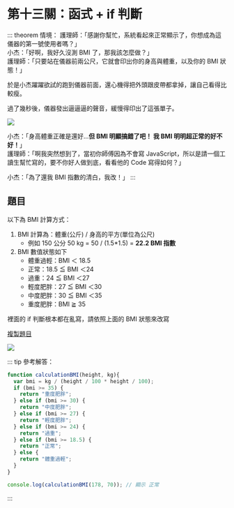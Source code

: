 # 第十三關：函式 + if 判斷

::: theorem 情境：
護理師：「感謝你幫忙，系統看起來正常顯示了，你想成為這儀器的第一號使用者嗎？」<br />
小杰：「好啊，我好久沒測 BMI 了，那我該怎麼做？」<br />
護理師：「只要站在儀器前兩公尺，它就會印出你的身高與體重，以及你的 BMI 狀態！」

於是小杰躍躍欲試的跑到儀器前面，還心機得把外頭跟皮帶都拿掉，讓自己看得比較瘦。

過了幾秒後，儀器發出逼逼逼的聲音，緩慢得印出了這張單子。

<img src="https://i.imgur.com/mTyKMDy.png" />

小杰：「身高體重正確是還好...**但 BMI 明顯搞錯了吧！ 我 BMI 明明超正常的好不好！**」<br />
護理師：「啊我突然想到了，當初你師傅因為不會寫 JavaScript，所以是請一個工讀生幫忙寫的，要不你好人做到底，看看他的 Code 寫得如何？」

小杰：「為了還我 BMI 指數的清白，我改！」
:::

## 題目

以下為 BMI 計算方式：

1. BMI 計算為：體重(公斤) / 身高的平方(單位為公尺)
    - 例如 150 公分 50 kg = 50 / (1.5*1.5) = **22.2 BMI 指數**
3. BMI 數值狀態如下
    - 體重過輕：BMI ＜ 18.5
    - 正常：18.5 ≦ BMI ＜24
    - 過重：24 ≦ BMI ＜27
    - 輕度肥胖：27 ≦ BMI ＜30
    - 中度肥胖：30 ≦ BMI ＜35
    - 重度肥胖：BMI ≧ 35

裡面的 if 判斷根本都在亂寫，請依照上面的 BMI 狀態來改寫

[複製題目](https://codepen.io/liao/pen/jOWVJOq?editors=1011)

<img src="https://i.imgur.com/RFYf3Ke.png" />

::: tip 參考解答：
``` js
function calculationBMI(height, kg){
  var bmi = kg / (height / 100 * height / 100);
  if (bmi >= 35) {
    return "重度肥胖";
  } else if (bmi >= 30) {
    return "中度肥胖";
  } else if (bmi >= 27) {
    return "輕度肥胖";
  } else if (bmi >= 24) {
    return "過重";
  } else if (bmi >= 18.5) {
    return "正常";
  } else {
    return "體重過輕";
  }
}

console.log(calculationBMI(178, 70)); // 顯示 正常
```
:::